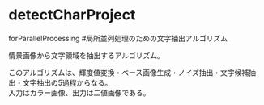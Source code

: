 detectCharProject
=================

forParallelProcessing
#局所並列処理のための文字抽出アルゴリズム  
  
情景画像から文字領域を抽出するアルゴリズム。

このアルゴリズムは、輝度値変換・ベース画像生成・ノイズ抽出・文字候補抽出・文字抽出の5過程からなる。  
入力はカラー画像、出力は二値画像である。



